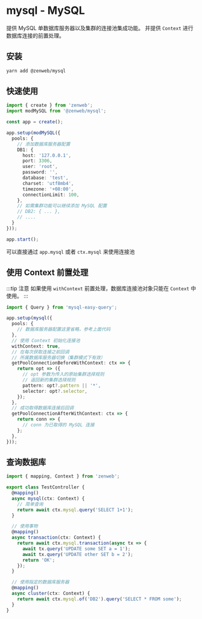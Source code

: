 # mysql - MySQL

提供 MySQL 单数据库服务器以及集群的连接池集成功能。
并提供 `Context` 进行数据库连接的前置处理。

## 安装

```bash
yarn add @zenweb/mysql
```

## 快速使用

```ts title="src/index.ts"
import { create } from 'zenweb';
import modMySQL from '@zenweb/mysql';

const app = create();

app.setup(modMySQL({
  pools: {
    // 添加数据库服务器配置
    DB1: {
      host: '127.0.0.1',
      port: 3306,
      user: 'root',
      password: '',
      database: 'test',
      charset: 'utf8mb4',
      timezone: '+08:00',
      connectionLimit: 100,
    },
    // 如需集群功能可以继续添加 MySQL 配置
    // DB2: { ... },
    // ....
  }
}));

app.start();
```

可以直接通过 `app.mysql` 或者 `ctx.mysql` 来使用连接池

## 使用 Context 前置处理

:::tip 注意
如果使用 `withContext` 前置处理，数据库连接池对象只能在 `Context` 中使用。
:::

```ts
import { Query } from 'mysql-easy-query';

app.setup(mysql({
  pools: {
    // 数据库服务器配置这里省略，参考上面代码
  },
  // 使用 Context 初始化连接池
  withContext: true,
  // 在每次获取连接之前回调
  // 所属数据库服务器切换（集群模式下有效）
  getPoolConnectionBeforeWithContext: ctx => {
    return opt => ({
      // opt 参数为传入的原始集群选择规则
      // 返回新的集群选择规则
      pattern: opt?.pattern || '*',
      selector: opt?.selector,
    });
  },
  // 成功取得数据库连接后回调
  getPoolConnectionAfterWithContext: ctx => {
    return conn => {
      // conn 为已取得的 MySQL 连接
    };
  },
}));
```

## 查询数据库

```ts title="src/controller/test.ts"
import { mapping, Context } from 'zenweb';

export class TestController {
  @mapping()
  async mysql(ctx: Context) {
    // 简单查询
    return await ctx.mysql.query('SELECT 1+1');
  }

  // 使用事物
  @mapping()
  async transaction(ctx: Context) {
    return await ctx.mysql.transaction(async tx => {
      await tx.query('UPDATE some SET a = 1');
      await tx.query('UPDATE other SET b = 2');
      return 'OK';
    });
  }

  // 使用指定的数据库服务器
  @mapping()
  async cluster(ctx: Context) {
    return await ctx.mysql.of('DB2').query('SELECT * FROM some');
  }
}
```
